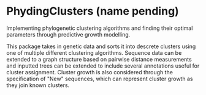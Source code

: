 # PhydingClusters (name pending)
Implementing phylogenetic clustering algorithms and finding their optimal parameters through predictive growth modelling.

This package takes in genetic data and sorts it into descrete clusters using one of multiple different clustering algorithms. Sequence data can be extended to a graph structure based on pairwise distance measurements and inputted trees can be extended to include several annotations useful for cluster assignment.
Cluster growth is also considered through the specification of "New" sequences, which can represent cluster growth as they join known clusters.
